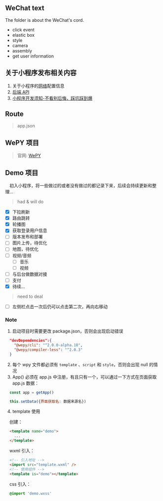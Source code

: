 ## WeChat text
The folder is about the WeChat's cord.
- click event
- elastic box
- style
- camera
- assembly
- get user information

## 关于小程序发布相关内容

1. 关于小程序的[网络](https://developers.weixin.qq.com/miniprogram/dev/framework/ability/network.html)配置信息
2. [后端 API](https://developers.weixin.qq.com/miniprogram/dev/framework/server-ability/backend-api.html)
3. [小程序开发须知-不看别后悔，踩坑踩到爆](https://www.jianshu.com/p/3f9c98d8e793)

## Route

> app.json

## WePY 项目

> 官网: [WePY](https://wepyjs.github.io/wepy-docs/)

## Demo 项目

&emsp;初入小程序，将一些做过的或者没有做过的都记录下来，后续会持续更新和整理...

> had & will do

- [x] 下拉刷新
- [x] 路由跳转
- [x] 轮播图
- [x] 获取登录用户信息
- [ ] 版本发布和部署
- [ ] 图片上传，待优化
- [ ] 地图，待优化
- [ ] 视频/音频
  - [ ] 音乐
  - [ ] 视频
- [ ] 与后台做数据对接
- [ ] 支付
- [x] 待续...

> need to deal

- [ ] 左侧栏点击一次后仍可以点击第二次，再向右移动

### Note

1. 启动项目时需要更改 package.json，否则会出现启动错误
``` json
  "devDependencies":{
    "@wepy/cli": "^2.0.0-alpha.18",
    "@wepy/compiler-less": "^2.0.3"
  }
```
2. 每个 wpy 文件都必须有 `template` 、`script` 和 `style`，否则会出现 null 的情况
3. App() 必须在 app.js 中注册，有且只有一个，可以通过一下方式在页面获取 app.js 数据：
``` javascript
  const app = getApp()

  this.setData({界面获取名: 数据来源名})
```
4. template 使用

&emsp;创建：
``` html
  <template name="demo">
    ...
  </template>
```
&emsp;wxml 引入：
``` html
  <!-- 引入地址 -->
  <import src="template.wxml" />
  <!-- 使用组件 -->
  <template is="demo"></template>
```
&emsp;css 引入：
``` css
  @import 'demo.wxss'
```